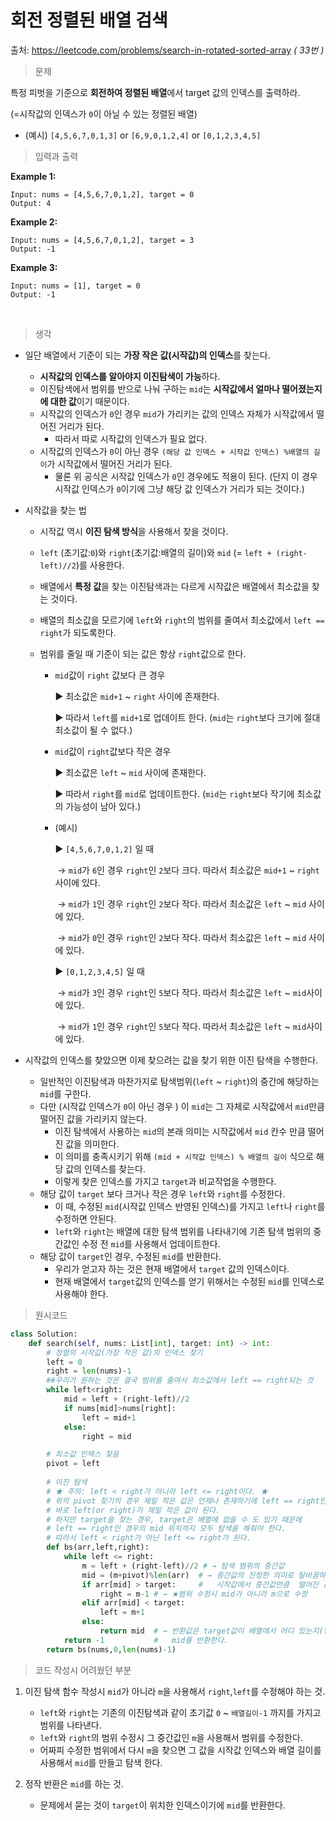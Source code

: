 # 회전 정렬된 배열 검색

출처: https://leetcode.com/problems/search-in-rotated-sorted-array   *( 33번 )*    



> 문제 

특정 피벗을 기준으로 **회전하여 정렬된 배열**에서 target 값의 인덱스를 출력하라.    

(=시작값의 인덱스가 `0`이 아닐 수 있는 정렬된 배열)

* (예시) `[4,5,6,7,0,1,3]`  or  `[6,9,0,1,2,4]`  or  `[0,1,2,3,4,5]`



> 입력과 출력

**Example 1:**

```
Input: nums = [4,5,6,7,0,1,2], target = 0
Output: 4
```

**Example 2:**

```
Input: nums = [4,5,6,7,0,1,2], target = 3
Output: -1
```

**Example 3:**

```
Input: nums = [1], target = 0
Output: -1
```

​     

> 생각

* 일단 배열에서 기준이 되는 **가장 작은 값(시작값)의 인덱스**를 찾는다.
  * **시작값의 인덱스를 알아야지 이진탐색이 가능**하다.
  * 이진탐색에서 범위를 반으로 나눠 구하는 `mid`는 **시작값에서 얼마나 떨어졌는지에 대한 값**이기 때문이다.
  * 시작값의 인덱스가 `0`인 경우 `mid`가 가리키는 값의 인덱스 자체가 시작값에서 떨어진 거리가 된다.
    * 따라서 따로 시작값의 인덱스가 필요 없다.
  * 시작값의 인덱스가 `0`이 아닌 경우 `(해당 값 인덱스 + 시작값 인덱스) %배열의 길이`가 시작값에서 떨어진 거리가 된다. 
    * 물론 위 공식은 시작값 인덱스가 `0`인 경우에도 적용이 된다. 
      (단지 이 경우 시작값 인덱스가 `0`이기에 그냥 해당 값 인덱스가 거리가 되는 것이다.)     



* 시작값을 찾는 법

  * 시작값 역시 **이진 탐색 방식**을 사용해서 찾을 것이다.

  * `left` (초기값:`0`)와 `right`(초기값:배열의 길이)와 `mid` (= `left + (right-left)//2`)를 사용한다.

  * 배열에서 **특정 값**을 찾는 이진탐색과는 다르게 시작값은 배열에서 최소값을 찾는 것이다.

  * 배열의 최소값을 모르기에 `left`와 `right`의 범위를 줄여서 최소값에서 `left == right`가 되도록한다. 

  * 범위를 줄일 때 기준이 되는 값은 항상 `right`값으로 한다. 

    * `mid`값이 `right` 값보다 큰 경우 

      ▶ 최소값은 `mid+1` ~ `right` 사이에 존재한다. 

      ▶ 따라서 `left`를 `mid+1`로 업데이트 한다. (`mid`는 `right`보다 크기에 절대 최소값이 될 수 없다.)

    * `mid`값이 `right`값보다 작은 경우

      ▶ 최소값은 `left` ~ `mid` 사이에 존재한다.

      ▶ 따라서 `right`를 `mid`로 업데이트한다. (`mid`는 `right`보다 작기에 최소값의 가능성이 남아 있다.)

    * (예시)

      ▶ `[4,5,6,7,0,1,2]` 일 때

      ​	→ `mid`가 `6`인 경우 `right`인 `2`보다 크다.  따라서 최소값은 `mid+1` ~ `right` 사이에 있다.

      ​	→ `mid`가 `1`인 경우 `right`인 `2`보다 작다. 따라서 최소값은 `left` ~ `mid` 사이에 있다.

      ​	→ `mid`가 `0`인 경우 `right`인 `2`보다 작다. 따라서 최소값은 `left` ~ `mid` 사이에 있다.

      ▶ `[0,1,2,3,4,5]` 일 때

      ​	→ `mid`가 `3`인 경우 `right`인 `5`보다 작다.  따라서 최소값은 `left` ~ `mid`사이에 있다.

      ​	→ `mid`가 `1`인 경우 `right`인 `5`보다 작다.  따라서 최소값은 `left` ~ `mid`사이에 있다.     



* 시작값의 인덱스를 찾았으면 이제 찾으려는 값을 찾기 위한 이진 탐색을 수행한다.
  * 일반적인 이진탐색과 마찬가지로 탐색범위(`left` ~ `right`)의 중간에 해당하는 `mid`를 구한다.
  * 다만 (시작값 인덱스가 `0`이 아닌 경우 ) 이 `mid`는 그 자체로 시작값에서 `mid`만큼 떨어진 값을 가리키지 않는다.
    * 이진 탐색에서 사용하는 `mid`의 본래 의미는 시작값에서 `mid` 칸수 만큼 떨어진 값을 의미한다.
    * 이 의미를 충족시키기 위해 `(mid + 시작값 인덱스) % 배열의 길이` 식으로 해당 값의 인덱스를 찾는다.
    * 이렇게 찾은 인덱스를 가지고 `target`과 비교작업을 수행한다.
  * 해당 값이 `target` 보다 크거나 작은 경우 `left`와 `right`를 수정한다.
    * 이 때, 수정된 `mid`(시작값 인덱스 반영된 인덱스)를 가지고 `left`나 `right`를 수정하면 안된다.
    * `left`와 `right`는 배열에 대한 탐색 범위를 나타내기에 기존 탐색 범위의 중간값인 수정 전 `mid`를 사용해서 업데이트한다.
  * 해당 값이 `target`인 경우, 수정된 `mid`를 반환한다.
    * 우리가 얻고자 하는 것은 현재 배열에서 `target` 값의 인덱스이다.
    * 현재 배열에서 `target`값의 인덱스를 얻기 위해서는 수정된 `mid`를 인덱스로 사용해야 한다.





> 원시코드

```python
class Solution:
    def search(self, nums: List[int], target: int) -> int:
        # 정렬의 시작값(가장 작은 값)의 인덱스 찾기
        left = 0
        right = len(nums)-1
        ##우리가 원하는 것은 결국 범위를 줄여서 최소값에서 left == right되는 것
        while left<right:
            mid = left + (right-left)//2
            if nums[mid]>nums[right]:
                left = mid+1
            else:
                right = mid

        # 최소값 인덱스 찾음                
        pivot = left
        
        # 이진 탐색 
        # ★ 주의: left < right가 아니라 left <= right이다. ★
        # 위의 pivot 찾기의 경우 제일 작은 값은 언제나 존재하기에 left == right인 경우
        # 바로 left(or right)가 제일 작은 값이 된다.
        # 하지만 target을 찾는 경우, target은 배열에 없을 수 도 있기 때문에 
        # left == right인 경우의 mid 위치까지 모두 탐색을 해줘야 한다.
        # 따라서 left < right가 아닌 left <= right가 된다. 
        def bs(arr,left,right):
            while left <= right:
                m = left + (right-left)//2 # → 탐색 범위의 중간값
                mid = (m+pivot)%len(arr)  # → 중간값의 진정한 의미로 탈바꿈하여
                if arr[mid] > target:     #   시작값에서 중간값만큼  떨어진 값의 인덱스로 만듦
                    right = m-1 # → ★범위 수정시 mid가 아니라 m으로 수정
                elif arr[mid] < target:
                    left = m+1
                else:
                    return mid  # → 반환값은 target값이 배열에서 어디 있는지(인덱스)이기에 
            return -1           #   mid를 반환한다.
        return bs(nums,0,len(nums)-1)

```



> 코드 작성시 어려웠던 부분

1. 이진 탐색 함수 작성시 `mid`가 아니라 `m`을 사용해서 `right`,`left`를 수정해야 하는 것.
   * `left`와 `right`는 기존의 이진탐색과 같이 초기값 `0` ~ `배열길이-1` 까지를 가지고 범위를 나타낸다.
   * `left`와 `right`의 범위 수정시 그 중간값인 `m`을 사용해서 범위를 수정한다.
   * 어짜피 수정한 범위에서 다시 `m`을 찾으면 그 값을 시작값 인덱스와 배열 길이를 사용해서 `mid`를 만들고 탐색 한다.      



2. 정작 반환은 `mid`를 하는 것.
   * 문제에서 묻는 것이 `target`이 위치한 인덱스이기에 `mid`를 반환한다.

